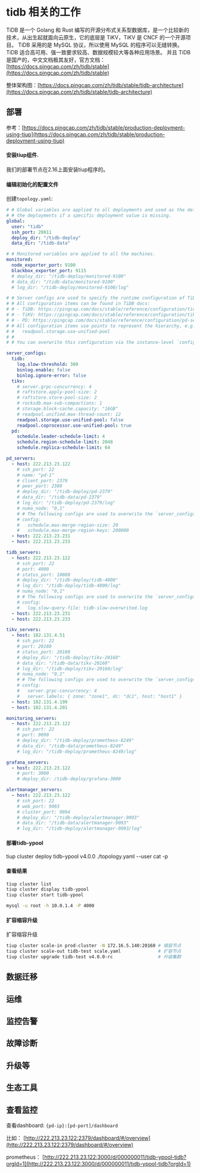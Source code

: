 # tidb 相关的工作
TiDB 是一个 Golang 和 Rust 编写的开源分布式关系型数据库，是一个比较新的技术，从出生起就面向云原生，它的底层是 TiKV，TiKV 是 CNCF 的一个开源项目。
TiDB 采用的是 MySQL 协议，所以使用 MySQL 的程序可以无缝转换。
TiDB 适合高可用、强一致要求较高、数据规模较大等各种应用场景。
并且 TiDB 是国产的，中文文档极其友好，官方文档：[https://docs.pingcap.com/zh/tidb/stable](https://docs.pingcap.com/zh/tidb/stable)

整体架构图：[https://docs.pingcap.com/zh/tidb/stable/tidb-architecture](https://docs.pingcap.com/zh/tidb/stable/tidb-architecture)

## 部署

参考：[https://docs.pingcap.com/zh/tidb/stable/production-deployment-using-tiup](https://docs.pingcap.com/zh/tidb/stable/production-deployment-using-tiup)

#### 安装tiup组件.
我们的部署节点在2.16上面安装tiup程序的。
#### 编辑初始化的配置文件
创建`topology.yaml`:
```yaml
# # Global variables are applied to all deployments and used as the default value of
# # the deployments if a specific deployment value is missing.
global:
  user: "tidb"
  ssh_port: 20811
  deploy_dir: "/tidb-deploy"
  data_dir: "/tidb-data"

# # Monitored variables are applied to all the machines.
monitored:
  node_exporter_port: 9100
  blackbox_exporter_port: 9115
  # deploy_dir: "/tidb-deploy/monitored-9100"
  # data_dir: "/tidb-data/monitored-9100"
  # log_dir: "/tidb-deploy/monitored-9100/log"

# # Server configs are used to specify the runtime configuration of TiDB components.
# # All configuration items can be found in TiDB docs:
# # - TiDB: https://pingcap.com/docs/stable/reference/configuration/tidb-server/configuration-file/
# # - TiKV: https://pingcap.com/docs/stable/reference/configuration/tikv-server/configuration-file/
# # - PD: https://pingcap.com/docs/stable/reference/configuration/pd-server/configuration-file/
# # All configuration items use points to represent the hierarchy, e.g:
# #   readpool.storage.use-unified-pool
# #
# # You can overwrite this configuration via the instance-level `config` field.

server_configs:
  tidb:
    log.slow-threshold: 300
    binlog.enable: false
    binlog.ignore-error: false
  tikv:
    # server.grpc-concurrency: 4
    # raftstore.apply-pool-size: 2
    # raftstore.store-pool-size: 2
    # rocksdb.max-sub-compactions: 1
    # storage.block-cache.capacity: "16GB"
    # readpool.unified.max-thread-count: 12
    readpool.storage.use-unified-pool: false
    readpool.coprocessor.use-unified-pool: true
  pd:
    schedule.leader-schedule-limit: 4
    schedule.region-schedule-limit: 2048
    schedule.replica-schedule-limit: 64

pd_servers:
  - host: 222.213.23.122
    # ssh_port: 22
    # name: "pd-1"
    # client_port: 2379
    # peer_port: 2380
    # deploy_dir: "/tidb-deploy/pd-2379"
    # data_dir: "/tidb-data/pd-2379"
    # log_dir: "/tidb-deploy/pd-2379/log"
    # numa_node: "0,1"
    # # The following configs are used to overwrite the `server_configs.pd` values.
    # config:
    #   schedule.max-merge-region-size: 20
    #   schedule.max-merge-region-keys: 200000
  - host: 222.213.23.231
  - host: 222.213.23.233

tidb_servers:
  - host: 222.213.23.122
    # ssh_port: 22
    # port: 4000
    # status_port: 10080
    # deploy_dir: "/tidb-deploy/tidb-4000"
    # log_dir: "/tidb-deploy/tidb-4000/log"
    # numa_node: "0,1"
    # # The following configs are used to overwrite the `server_configs.tidb` values.
    # config:
    #   log.slow-query-file: tidb-slow-overwrited.log
  - host: 222.213.23.231
  - host: 222.213.23.233

tikv_servers:
  - host: 182.131.4.51
    # ssh_port: 22
    # port: 20160
    # status_port: 20180
    # deploy_dir: "/tidb-deploy/tikv-20160"
    # data_dir: "/tidb-data/tikv-20160"
    # log_dir: "/tidb-deploy/tikv-20160/log"
    # numa_node: "0,1"
    # # The following configs are used to overwrite the `server_configs.tikv` values.
    # config:
    #   server.grpc-concurrency: 4
    #   server.labels: { zone: "zone1", dc: "dc1", host: "host1" }
  - host: 182.131.4.199
  - host: 182.131.4.201

monitoring_servers:
  - host: 222.213.23.122
    # ssh_port: 22
    # port: 9090
    # deploy_dir: "/tidb-deploy/prometheus-8249"
    # data_dir: "/tidb-data/prometheus-8249"
    # log_dir: "/tidb-deploy/prometheus-8249/log"

grafana_servers:
  - host: 222.213.23.122
    # port: 3000
    # deploy_dir: /tidb-deploy/grafana-3000

alertmanager_servers:
  - host: 222.213.23.122
    # ssh_port: 22
    # web_port: 9093
    # cluster_port: 9094
    # deploy_dir: "/tidb-deploy/alertmanager-9093"
    # data_dir: "/tidb-data/alertmanager-9093"
    # log_dir: "/tidb-deploy/alertmanager-9093/log"
```

#### 部署tidb-ypool
tiup cluster deploy tidb-ypool v4.0.0 ./topology.yaml --user cat -p

#### 查看结果

```bash
tiup cluster list
tiup cluster display tidb-ypool
tiup cluster start tidb-ypool

mysql -u root -h 10.0.1.4 -P 4000
```

#### 扩容缩容升级
扩容缩容升级
```bash
tiup cluster scale-in prod-cluster -N 172.16.5.140:20160 # 缩容节点
tiup cluster scale-out tidb-test scale.yaml              # 扩容节点
tiup cluster upgrade tidb-test v4.0.0-rc                 # 升级集群
```

## 数据迁移
## 运维
## 监控告警
## 故障诊断
## 升级等
## 生态工具


## 查看监控
查看dashboard: `{pd-ip}:[pd-port]/dashboard`

比如： [http://222.213.23.122:2379/dashboard/#/overview](http://222.213.23.122:2379/dashboard/#/overview)

prometheus： [http://222.213.23.122:3000/d/000000011/tidb-ypool-tidb?orgId=1](http://222.213.23.122:3000/d/000000011/tidb-ypool-tidb?orgId=1)
